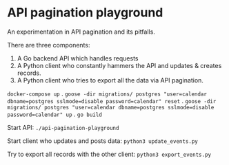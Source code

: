 # API pagination playground

An experimentation in API pagination and its pitfalls.

There are three components:

1) A Go backend API which handles requests
2) A Python client who constantly hammers the API and updates & creates records.
3) A Python client who tries to export all the data via API pagination. 


`docker-compose up` . 
`goose -dir migrations/ postgres "user=calendar dbname=postgres sslmode=disable password=calendar" reset` . 
`goose -dir migrations/ postgres "user=calendar dbname=postgres sslmode=disable password=calendar" up` . 
`go build`  

Start API:
`./api-pagination-playground`

Start client who updates and posts data:
`python3 update_events.py`

Try to export all records with the other client:
`python3 export_events.py`
